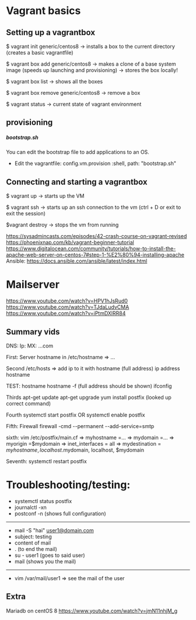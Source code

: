 # Vagrant basics

## Setting up a vagrantbox

$ vagrant init generic/centos8
-> installs a box to the current directory (creates a basic vagrantfile)

$ vagrant box add generic/centos8
-> makes a clone of a base system image (speeds up launching and provisioning)
-> stores the box locally!

$ vagrant box list
-> shows all the boxes

$ vagrant box remove generic/centos8
-> remove a box

$ vagrant status
-> current state of vagrant environment

## provisioning

##### bootstrap.sh

You can edit the bootstrap file to add applications to an OS.
- Edit the vagrantfile: config.vm.provision :shell, path: "bootstrap.sh"


## Connecting and starting a vagrantbox

$ vagrant up
-> starts up the VM

$ vagrant ssh
-> starts up an ssh connection to the vm (ctrl + D or exit to exit the session)

$vagrant destroy
-> stops the vm from running


https://sysadmincasts.com/episodes/42-crash-course-on-vagrant-revised
https://phoenixnap.com/kb/vagrant-beginner-tutorial
https://www.digitalocean.com/community/tutorials/how-to-install-the-apache-web-server-on-centos-7#step-1-%E2%80%94-installing-apache
Ansible: https://docs.ansible.com/ansible/latest/index.html


# Mailserver
https://www.youtube.com/watch?v=HPV1hJsRud0
https://www.youtube.com/watch?v=TJdaLudvCMA
https://www.youtube.com/watch?v=iPtmDXlRR84

## Summary vids
DNS:
Ip:
MX: ...com

First:
Server hostname in /etc/hostname
=> ...

Second
/etc/hosts
=> add ip to it with hostname (full address)
ip	address		hostname

TEST:
hostname
hostname -f (full address should be shown)
ifconfig


Thirds
apt-get update
apt-get upgrade
yum install postfix (looked up correct command)

Fourth
systemctl start postfix OR systemctl enable postfix

Fifth: Firewall
firewall -cmd --permanent --add-service=smtp

sixth:
vim /etc/postfix/main.cf
=> myhostname =...
=> mydomain =...
=> myorigin =$mydomain
=> inet_interfaces = all
=> mydestination = $myhostname, localhost.$mydomain, localhost, $mydomain

Seventh:
systemctl restart postfix

# Troubleshooting/testing:
- systemctl status postfix
- journalctl -xn
- postconf -n (shows full configuration)
---------------------------------------
- mail -S "hai" user1@domain.com
- subject: testing
- content of mail
- . (to end the mail)
- su - user1 (goes to said user)
- mail (shows you the mail)
---------------------------------------
- vim /var/mail/user1 => see the mail of the user


## Extra
Mariadb on centOS 8
https://www.youtube.com/watch?v=jmN11nhjM_g
